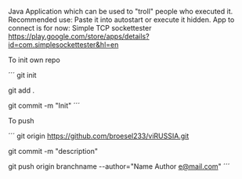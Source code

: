 Java Application which can be used to "troll" people who executed it. 
Recommended use: Paste it into autostart or execute it hidden. 
App to connect is for now: Simple TCP sockettester https://play.google.com/store/apps/details?id=com.simplesockettester&hl=en

To init own repo

´´´
git init

git add .

git commit -m "Init"
´´´

To push

´´´
git origin https://github.com/broesel233/viRUSSIA.git

git commit -m "description"

git push origin branchname --author="Name Author <e@mail.com>"
´´´